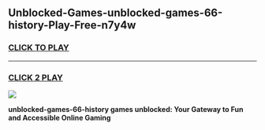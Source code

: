 
## Unblocked-Games-unblocked-games-66-history-Play-Free-n7y4w
<h3>
<a href="https://premium76.site?title=unblocked-games-66-history&ref=20A">CLICK TO PLAY</a></h3>
<hr>

<h3>
<a href="https://premium76.site?title=unblocked-games-66-history&ref=20A">CLICK 2 PLAY</a>
  
</h3>

<a href="https://premium76.site?title=unblocked-games-66-history&ref=20A"><img src="https://clearcache.store/games.png"></a>


**unblocked-games-66-history games unblocked: Your Gateway to Fun and Accessible Online Gaming**
